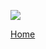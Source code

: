 ![](https://cdn.cnn.com/cnnnext/dam/assets/150103074330-hubble-space-background-2-large-169.jpg)

[Home](README.md)

